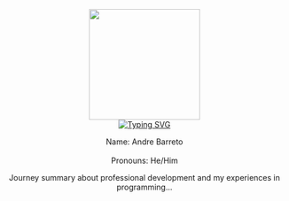 <div id="header" align="center">
  <img src="https://i.imgur.com/DQtEKwl.png" width="200"/>
</div>

<div id="intro" align="center">
<a href="https://git.io/typing-svg"><img src="https://readme-typing-svg.demolab.com?font=Fira+Code&pause=1000&random=false&width=500&lines=Hello!+%F0%9F%91%8B+Allow+me+to+introduce+myself!" alt="Typing SVG" /></a>

<p>
  Name: Andre Barreto <br></br>
  Pronouns: He/Him

  Journey summary about professional development and my experiences in programming...
</p>

</div>

<!--
**andrebarretocubed/andrebarretocubed** is a ✨ _special_ ✨ repository because its `README.md` (this file) appears on your GitHub profile.

Here are some ideas to get you started:

- 🔭 I’m currently working on ...
- 🌱 I’m currently learning ...
- 👯 I’m looking to collaborate on ...
- 🤔 I’m looking for help with ...
- 💬 Ask me about ...
- 📫 How to reach me: ...
- 😄 Pronouns: ...
- ⚡ Fun fact: ...
-->


